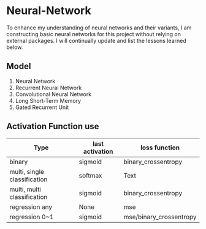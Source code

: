 # Neural-Network

To enhance my understanding of neural networks and their variants, I am constructing basic neural networks for this project without relying on external packages. I will continually update and list the lessons learned below.

## Model

1.  Neural Network
2.  Recurrent Neural Network
3.  Convolutional Neural Network
4.  Long Short-Term Memory
5.  Gated Recurrent Unit

## Activation Function use
| Type                         | last activation | loss function           |
|------------------------------|-----------------|-------------------------|
| binary                       | sigmoid         | binary_crossentropy     |
| multi, single classification | softmax         | Text                    |
| multi, multi classification  | sigmoid         | binary_crossentropy     |
| regression any               | None            | mse                     |
| regression 0\~1              | sigmoid         | mse/binary_crossentropy |
